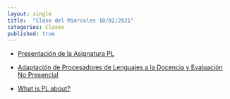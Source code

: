 ```yaml
---
layout: single
title:  "Clase del Miércoles 10/02/2021"
categories: Clases
published: true
---
```


* [Presentación de la Asignatura PL]({{site.baseurl}}/assets/temas/tema0-introduccion-a-pl/guia-docente.html)

* [Adaptación de Procesadores de Lenguajes a la Docencia y Evaluación No Presencial]({{site.baseurl}}/assets/temas/tema0-introduccion-a-pl/covid19.html)

* [What is PL about?]({{site.baseurl}}/assets/temas/tema0-introduccion-a-pl/what-is-pl-about.html)
